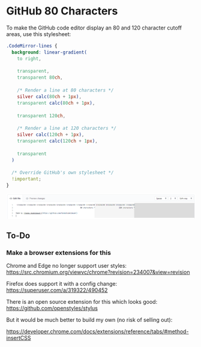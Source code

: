 # GitHub 80 Characters

To make the GitHub code editor display an 80 and 120 character cutoff areas, use
this stylesheet:

```css
.CodeMirror-lines {
  background: linear-gradient(
    to right,

    transparent,
    transparent 80ch,
      
    /* Render a line at 80 characters */
    silver calc(80ch + 1px),
    transparent calc(80ch + 1px),

    transparent 120ch,
    
    /* Render a line at 120 characters */
    silver calc(120ch + 1px),
    transparent calc(120ch + 1px),
    
    transparent
  )

  /* Override GitHub's own stylesheet */
  !important;
}
```

![](screenshot.png)

## To-Do

### Make a browser extensions for this

Chrome and Edge no longer support user styles:
https://src.chromium.org/viewvc/chrome?revision=234007&view=revision

Firefox does support it with a config change:
https://superuser.com/a/319322/490452

There is an open source extension for this which looks good:
https://github.com/openstyles/stylus

But it would be much better to build my own (no risk of selling out):

https://developer.chrome.com/docs/extensions/reference/tabs/#method-insertCSS
